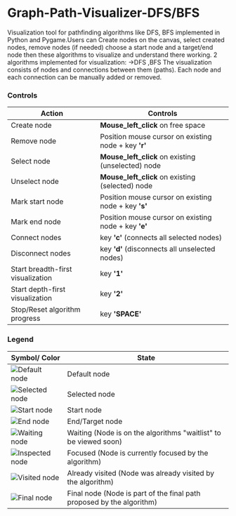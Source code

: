 # Graph-Path-Visualizer-DFS/BFS
Visualization tool for pathfinding algorithms like DFS, BFS implemented in Python and Pygame.Users can Create nodes on the canvas, select created nodes, remove nodes (if needed) choose a start node and a target/end node then these algorithms to visualize and understand there working.
2 algorithms implemented for visualization:
->DFS
,BFS
The visualization consists of nodes and connections between them (paths). Each node and each connection can be manually added or removed.

### Controls
Action | Controls |
--- | --- |
Create node | **Mouse_left_click** on free space |
Remove node | Position mouse cursor on existing node + key **'r'** |
Select node | **Mouse_left_click** on existing (unselected) node |
Unselect node | **Mouse_left_click** on existing (selected) node |
Mark start node | Position mouse cursor on existing node + key **'s'** |
Mark end node | Position mouse cursor on existing node + key **'e'** |
Connect nodes | key **'c'** (connects all selected nodes) |
Disconnect nodes | key **'d'** (disconnects all unselected nodes) |
Start breadth-first visualization | key **'1'** |
Start depth-first visualization | key **'2'** |
Stop/Reset algorithm progress | key **'SPACE'** |

### Legend
Symbol/ Color | State |
--- | --- |
![Default node](img/default_node.PNG?raw=true "Default node") | Default node |
![Selected node](img/selected_node.PNG?raw=true "Selected node") | Selected node |
![Start node](img/start_node.PNG?raw=true "Start node") | Start node |
![End node](img/end_node.PNG?raw=true "End node") | End/Target node |
![Waiting node](img/waiting_node.PNG?raw=true "Waiting node") | Waiting (Node is on the algorithms "waitlist" to be viewed soon) |
![Inspected node](img/inspected_node.PNG?raw=true "Inspected node") | Focused (Node is currently focused by the algorithm) |
![Visited node](img/visited_node.PNG?raw=true "Visited node") | Already visited (Node was already visited by the algorithm) |
![Final node](img/part_of_final_path_node.PNG?raw=true "Final node") | Final node (Node is part of the final path proposed by the algorithm) |


     
